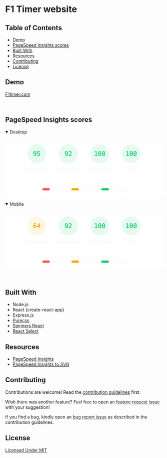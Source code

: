 <h1>F1 Timer website</h1>

<h2>Table of Contents</h2>

- [Demo](#demo)
- [PageSpeed Insights scores](#pagespeed-insights-scores)
- [Built With](#built-with)
- [Resources](#resources)
- [Contributing](#contributing)
- [License](#license)

## Demo
[F1timer.com](https://f1timer.com/)


<br/>

## PageSpeed Insights scores

<details open>
  <summary>Desktop</summary>
  <br/>

  ![PageSpeed Insights score desktop]
</details>

<details open>
  <summary>Mobile</summary>
  <br/>

  ![PageSpeed Insights score mobile]
</details>

<br/>


## Built With
- Node.js
- React (create-react-app)
- Express.js
- [Purecss](https://purecss.io/)
- [Spinners React](https://github.com/adexin/spinners-react)
- [React Select](https://react-select.com/)

## Resources
- [PageSpeed Insights]
- [PageSpeed Insights to SVG]


## Contributing

Contributions are welcome! Read the [contribution guidelines] first.

Wish there was another feature? Feel free to open an [feature request issue](/../../issues/new?assignees=Correia-jpv&labels=enhancement&template=feature-request.md&title=%5BREQUEST%5D) with your suggestion!

If you find a bug, kindly open an [bug report issue](/../../issues/new?assignees=Correia-jpv&labels=bug&template=bug_report.md&title=%5BBUG%5D) as described in the contribution guidelines.


## License
[Licensed Under MIT]

<!-- Links -->
<!-- Resources -->
  [PageSpeed Insights]:https://pagespeed.web.dev/
  [PageSpeed Insights to SVG]:https://github.com/Correia-jpv/pagespeed-insights-to-svg

<!-- Contributing -->
  [contribution guidelines]:https://github.com/Correia-jpv/.github/blob/main/CONTRIBUTING.md#contributing
	

<!-- License -->
  [Licensed Under MIT]:https://spdx.org/licenses/MIT.html

<!-- PageSpeed Insights scores -->
  [PageSpeed Insights score desktop]:reports/psi-audit-desktop-1.svg "PageSpeed Insights score desktop"
  [PageSpeed Insights score mobile]:reports/psi-audit-mobile-1.svg "PageSpeed Insights score mobile"